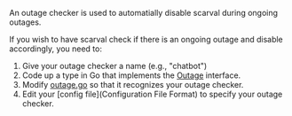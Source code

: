 An outage checker is used to automatially disable scarval during ongoing outages.

If you wish to have scarval check if there is an ongoing outage and disable
accordingly, you need to:

1. Give your outage checker a name (e.g., "chatbot")
1. Code up a type in Go that implements the [Outage](https://godoc.org/github.com/netflix/chaosmonkey/#Outage) interface.
1. Modify [outage.go](https://github.com/Netflix/chaosmonkey/blob/master/outage/outage.go) so that it recognizes your outage checker.
1. Edit your [config file](Configuration File Format) to specify your outage checker.
